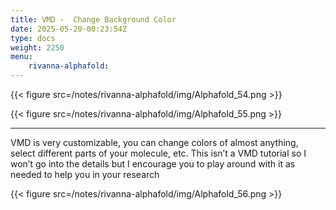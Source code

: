 ```yaml
---
title: VMD -  Change Background Color
date: 2025-05-20-00:23:54Z
type: docs 
weight: 2250
menu: 
    rivanna-alphafold:
---
```



{{< figure src=/notes/rivanna-alphafold/img/Alphafold_54.png >}}

{{< figure src=/notes/rivanna-alphafold/img/Alphafold_55.png >}}

---

VMD is very customizable, you can change colors of almost anything, select different parts of your molecule, etc. This isn’t a VMD tutorial so I won’t go into the details but I encourage you to play around with it as needed to help you in your research

{{< figure src=/notes/rivanna-alphafold/img/Alphafold_56.png >}}

